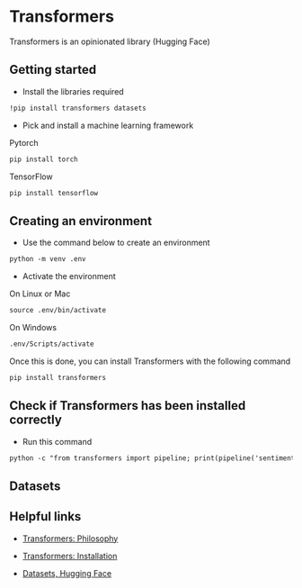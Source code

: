 # Transformers

Transformers is an opinionated library (Hugging Face)

## Getting started

- Install the libraries required

```markdown
!pip install transformers datasets
```

- Pick and install a machine learning framework

Pytorch

```markdown
pip install torch
```

TensorFlow

```markdown
pip install tensorflow
```

## Creating an environment

- Use the command below to create an environment

```markdown
python -m venv .env
```

- Activate the environment

On Linux or Mac

```markdown
source .env/bin/activate
```

On Windows

```markdown
.env/Scripts/activate
```

Once this is done, you can install Transformers with the following command

```markdown
pip install transformers
```

## Check if Transformers has been installed correctly

- Run this command

```markdown
python -c "from transformers import pipeline; print(pipeline('sentiment-analysis')('we love you'))"
```

## Datasets

## Helpful links

- [Transformers: Philosophy](https://huggingface.co/docs/transformers/philosophy)

- [Transformers: Installation](https://huggingface.co/docs/transformers/installation)

- [Datasets, Hugging Face](https://huggingface.co/docs/datasets/nlp_load)
